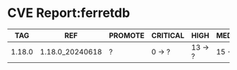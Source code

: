 # CVE Report:ferretdb
|  TAG   |       REF       | PROMOTE | CRITICAL |  HIGH   | MEDIUM  |  LOW   | UNKNOWN |
|--------|-----------------|---------|----------|---------|---------|--------|---------|
| 1.18.0 | 1.18.0_20240618 | ?       | 0 -> ?   | 13 -> ? | 15 -> ? | 0 -> ? | 2 -> ?  |
